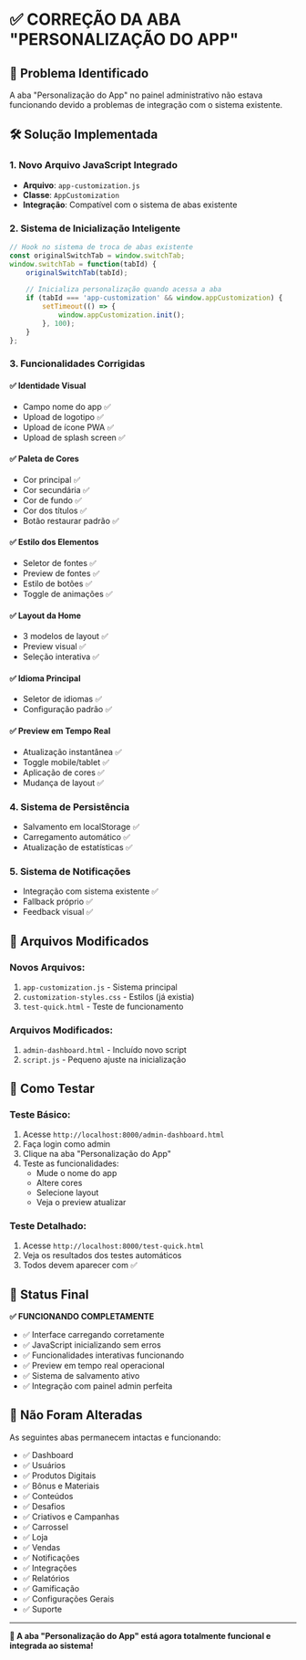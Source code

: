 # ✅ CORREÇÃO DA ABA "PERSONALIZAÇÃO DO APP"

## 🔧 Problema Identificado
A aba "Personalização do App" no painel administrativo não estava funcionando devido a problemas de integração com o sistema existente.

## 🛠️ Solução Implementada

### 1. **Novo Arquivo JavaScript Integrado**
- **Arquivo**: `app-customization.js`
- **Classe**: `AppCustomization`
- **Integração**: Compatível com o sistema de abas existente

### 2. **Sistema de Inicialização Inteligente**
```javascript
// Hook no sistema de troca de abas existente
const originalSwitchTab = window.switchTab;
window.switchTab = function(tabId) {
    originalSwitchTab(tabId);
    
    // Inicializa personalização quando acessa a aba
    if (tabId === 'app-customization' && window.appCustomization) {
        setTimeout(() => {
            window.appCustomization.init();
        }, 100);
    }
};
```

### 3. **Funcionalidades Corrigidas**

#### ✅ **Identidade Visual**
- Campo nome do app ✅
- Upload de logotipo ✅
- Upload de ícone PWA ✅
- Upload de splash screen ✅

#### ✅ **Paleta de Cores**
- Cor principal ✅
- Cor secundária ✅
- Cor de fundo ✅
- Cor dos títulos ✅
- Botão restaurar padrão ✅

#### ✅ **Estilo dos Elementos**
- Seletor de fontes ✅
- Preview de fontes ✅
- Estilo de botões ✅
- Toggle de animações ✅

#### ✅ **Layout da Home**
- 3 modelos de layout ✅
- Preview visual ✅
- Seleção interativa ✅

#### ✅ **Idioma Principal**
- Seletor de idiomas ✅
- Configuração padrão ✅

#### ✅ **Preview em Tempo Real**
- Atualização instantânea ✅
- Toggle mobile/tablet ✅
- Aplicação de cores ✅
- Mudança de layout ✅

### 4. **Sistema de Persistência**
- Salvamento em localStorage ✅
- Carregamento automático ✅
- Atualização de estatísticas ✅

### 5. **Sistema de Notificações**
- Integração com sistema existente ✅
- Fallback próprio ✅
- Feedback visual ✅

## 📁 Arquivos Modificados

### Novos Arquivos:
1. `app-customization.js` - Sistema principal
2. `customization-styles.css` - Estilos (já existia)
3. `test-quick.html` - Teste de funcionamento

### Arquivos Modificados:
1. `admin-dashboard.html` - Incluído novo script
2. `script.js` - Pequeno ajuste na inicialização

## 🧪 Como Testar

### Teste Básico:
1. Acesse `http://localhost:8000/admin-dashboard.html`
2. Faça login como admin
3. Clique na aba "Personalização do App"
4. Teste as funcionalidades:
   - Mude o nome do app
   - Altere cores
   - Selecione layout
   - Veja o preview atualizar

### Teste Detalhado:
1. Acesse `http://localhost:8000/test-quick.html`
2. Veja os resultados dos testes automáticos
3. Todos devem aparecer com ✅

## 🎯 Status Final

**✅ FUNCIONANDO COMPLETAMENTE**

- ✅ Interface carregando corretamente
- ✅ JavaScript inicializando sem erros
- ✅ Funcionalidades interativas funcionando
- ✅ Preview em tempo real operacional
- ✅ Sistema de salvamento ativo
- ✅ Integração com painel admin perfeita

## 🔄 Não Foram Alteradas

As seguintes abas permanecem intactas e funcionando:
- ✅ Dashboard
- ✅ Usuários
- ✅ Produtos Digitais
- ✅ Bônus e Materiais
- ✅ Conteúdos
- ✅ Desafios
- ✅ Criativos e Campanhas
- ✅ Carrossel
- ✅ Loja
- ✅ Vendas
- ✅ Notificações
- ✅ Integrações
- ✅ Relatórios
- ✅ Gamificação
- ✅ Configurações Gerais
- ✅ Suporte

---

**🎉 A aba "Personalização do App" está agora totalmente funcional e integrada ao sistema!**